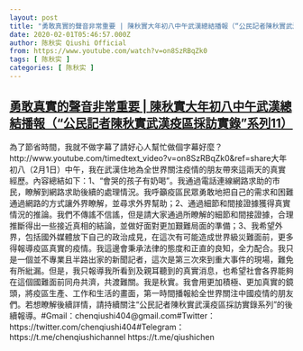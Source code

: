```yaml
---
layout: post
title: "勇敢真實的聲音非常重要 | 陳秋實大年初八中午武漢總結播報（“公民記者陳秋實武漢疫區採訪實錄”系列11）"
date: 2020-02-01T05:46:57.000Z
author: 陈秋实 Qiushi Official
from: https://www.youtube.com/watch?v=on8SzRBqZk0
tags: [ 陈秋实 ]
categories: [ 陈秋实 ]
---
```

<!--1580536017000-->
[勇敢真實的聲音非常重要 | 陳秋實大年初八中午武漢總結播報（“公民記者陳秋實武漢疫區採訪實錄”系列11）](https://www.youtube.com/watch?v=on8SzRBqZk0)
------

<div>
為了節省時間，我就不做字幕了請好心人幫忙做個字幕好麼？http://www.youtube.com/timedtext_video?v=on8SzRBqZk0&ref=share大年初八（2月1日）中午，我在武漢住地為全世界關注疫情的朋友帶來這兩天的真實經歷。內容總結如下：1、“會哭的孩子有奶喝”。我通過電話連線網路求助的市民，瞭解到網路求助後續的處理情況。我呼籲疫區民眾勇敢地把自己的需求和困難通過網路的方式讓外界瞭解，並尋求外界幫助；2、通過細節和間接證據獲得真實情況的推論。我們不傳謠不信謠，但是請大家通過所瞭解的細節和間接證據，合理推斷得出一些接近真相的結論，並做好面對更加艱難局面的準備；3、我希望外界，包括國外媒體放下自己的政治成見，在這次有可能造成世界級災難面前，更多得報導疫區真實的疫情。我這邊會秉承法律的態度和正直的良知，全力配合。我只是一個並不專業且半路出家的新聞記者，這次是第三次來到重大事件的現場，難免有所紕漏。但是，我只報導我所看到及親耳聽到的真實消息，也希望社會各界能夠在這個國難面前同舟共濟，共渡難關。我是秋實。我會用更加積極、更加真實的鏡頭，將疫區生產、工作和生活的畫面，第一時間播報給全世界關注中國疫情的朋友們。若想瞭解後續詳情，請持續關注“公民記者陳秋實武漢疫區採訪實錄系列”的後續報導。#Gmail：chenqiushi404@gmail.com#Twitter：https://twitter.com/chenqiushi404#Telegram：https://t.me/chenqiushichannel                       https://t.me/qiushichen
</div>
